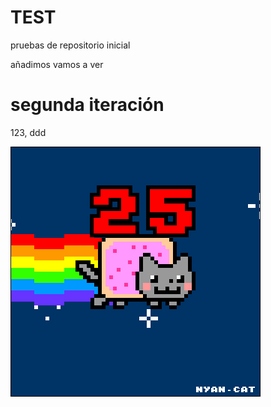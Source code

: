 # TEST
pruebas de repositorio inicial 

añadimos
vamos a ver

# segunda iteración
123, ddd

![](Ejercicio2-img1.gif)